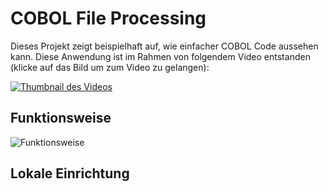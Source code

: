 # COBOL File Processing
Dieses Projekt zeigt beispielhaft auf, wie einfacher COBOL Code aussehen kann. Diese Anwendung ist im Rahmen von folgendem Video entstanden (klicke auf das Bild um zum Video zu gelangen):

[![Thumbnail des Videos](https://img.youtube.com/vi/d4jHKp2dego/0.jpg)](https://www.youtube.com/watch?v=d4jHKp2dego)

## Funktionsweise
![Funktionsweise](http://i.epvpimg.com/LuKZdab.png)

## Lokale Einrichtung